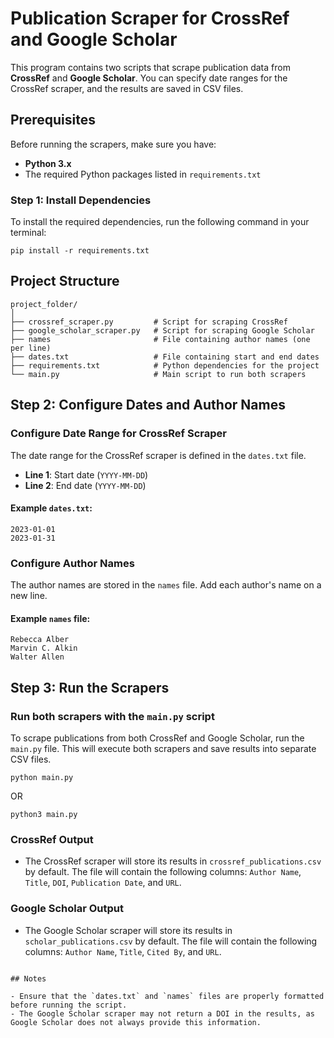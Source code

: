 # Publication Scraper for CrossRef and Google Scholar

This program contains two scripts that scrape publication data from **CrossRef** and **Google Scholar**. You can specify date ranges for the CrossRef scraper, and the results are saved in CSV files.

## Prerequisites

Before running the scrapers, make sure you have:

- **Python 3.x**
- The required Python packages listed in `requirements.txt`

### Step 1: Install Dependencies

To install the required dependencies, run the following command in your terminal:

```
pip install -r requirements.txt
```

## Project Structure

```
project_folder/
│
├── crossref_scraper.py         # Script for scraping CrossRef
├── google_scholar_scraper.py   # Script for scraping Google Scholar
├── names                       # File containing author names (one per line)
├── dates.txt                   # File containing start and end dates
├── requirements.txt            # Python dependencies for the project
└── main.py                     # Main script to run both scrapers
```

## Step 2: Configure Dates and Author Names

### Configure Date Range for CrossRef Scraper

The date range for the CrossRef scraper is defined in the `dates.txt` file.

- **Line 1**: Start date (`YYYY-MM-DD`)
- **Line 2**: End date (`YYYY-MM-DD`)

#### Example `dates.txt`:

```
2023-01-01
2023-01-31
```

### Configure Author Names

The author names are stored in the `names` file. Add each author's name on a new line.

#### Example `names` file:

```
Rebecca Alber
Marvin C. Alkin
Walter Allen
```

## Step 3: Run the Scrapers

### Run both scrapers with the `main.py` script

To scrape publications from both CrossRef and Google Scholar, run the `main.py` file. This will execute both scrapers and save results into separate CSV files.

```
python main.py
```

OR

```
python3 main.py
```

### CrossRef Output

- The CrossRef scraper will store its results in `crossref_publications.csv` by default. The file will contain the following columns: `Author Name`, `Title`, `DOI`, `Publication Date`, and `URL`.

### Google Scholar Output

- The Google Scholar scraper will store its results in `scholar_publications.csv` by default. The file will contain the following columns: `Author Name`, `Title`, `Cited By`, and `URL`.

```

## Notes

- Ensure that the `dates.txt` and `names` files are properly formatted before running the script.
- The Google Scholar scraper may not return a DOI in the results, as Google Scholar does not always provide this information.
